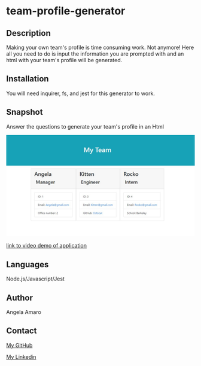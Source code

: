 # team-profile-generator

## Description

Making your own team's profile is time consuming work. Not anymore! Here all you need to do is input the information you are prompted with and an html with your team's profile will be generated.

## Installation

You will need inquirer, fs, and jest for this generator to work.

## Snapshot

Answer the questions to generate your team's profile in an Html

![generated team screenshots](./teamgenerated.jpg)

[link to video demo of application](https://drive.google.com/file/d/1Ha_cxIn9LT95dn_0Yv_7D9K4oET87L0i/view?usp=sharing)

## Languages

Node.js/Javascript/Jest

## Author

Angela Amaro

## Contact

[My GitHub](https://github.com/Angela-Amaro)

[My Linkedin](https://www.linkedin.com/in/angela-amaro-342792204/)
